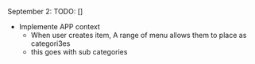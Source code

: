 September 2: TODO: []

- Implemente APP context
  - When user creates item, A range of menu allows them to place as categori3es
  - this goes with sub categories
